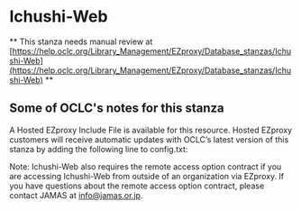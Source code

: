 # Ichushi-Web
** This stanza needs manual review at [https://help.oclc.org/Library_Management/EZproxy/Database_stanzas/Ichushi-Web](https://help.oclc.org/Library_Management/EZproxy/Database_stanzas/Ichushi-Web) **

## Some of OCLC's notes for this stanza

A Hosted EZproxy Include File is available for this resource. Hosted EZproxy customers will receive automatic updates with OCLC&rsquo;s latest version of this stanza by adding the following line to config.txt:

Note: Ichushi-Web also requires the remote access option contract if you are accessing Ichushi-Web from outside of an organization via EZproxy. If you have questions about the remote access option contract, please contact JAMAS at info@jamas.or.jp.
